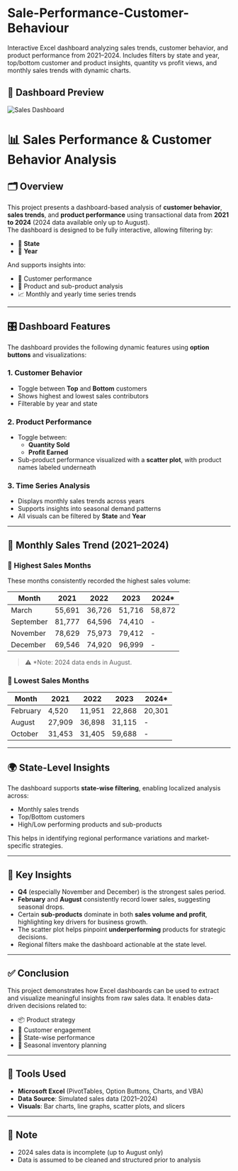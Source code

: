 # Sale-Performance-Customer-Behaviour
Interactive Excel dashboard analyzing sales trends, customer behavior, and product performance from 2021–2024. Includes filters by state and year, top/bottom customer and product insights, quantity vs profit views, and monthly sales trends with dynamic charts.
## 📸 Dashboard Preview

![Sales Dashboard](files/dashboard-screenshot.png)

# 📊 Sales Performance & Customer Behavior Analysis

## 🗂 Overview

This project presents a dashboard-based analysis of **customer behavior**, **sales trends**, and **product performance** using transactional data from **2021 to 2024** (2024 data available only up to August).  
The dashboard is designed to be fully interactive, allowing filtering by:

- 📍 **State**
- 📅 **Year**

And supports insights into:
- 👥 Customer performance
- 🛒 Product and sub-product analysis
- 📈 Monthly and yearly time series trends

---

## 🎛 Dashboard Features

The dashboard provides the following dynamic features using **option buttons** and visualizations:

### 1. Customer Behavior
- Toggle between **Top** and **Bottom** customers
- Shows highest and lowest sales contributors
- Filterable by year and state

### 2. Product Performance
- Toggle between:
  - **Quantity Sold**
  - **Profit Earned**
- Sub-product performance visualized with a **scatter plot**, with product names labeled underneath

### 3. Time Series Analysis
- Displays monthly sales trends across years
- Supports insights into seasonal demand patterns
- All visuals can be filtered by **State** and **Year**

---

## 📅 Monthly Sales Trend (2021–2024)

### 🔼 Highest Sales Months

These months consistently recorded the highest sales volume:

| Month     | 2021   | 2022   | 2023   | 2024*   |
|-----------|--------|--------|--------|---------|
| March     | 55,691 | 36,726 | 51,716 | 58,872  |
| September | 81,777 | 64,596 | 74,410 | -       |
| November  | 78,629 | 75,973 | 79,412 | -       |
| December  | 69,546 | 74,920 | 96,999 | -       |

> ⚠️ *Note: 2024 data ends in August.

### 🔽 Lowest Sales Months

| Month     | 2021  | 2022  | 2023  | 2024* |
|-----------|-------|-------|-------|--------|
| February  | 4,520 | 11,951 | 22,868 | 20,301 |
| August    | 27,909 | 36,898 | 31,115 | -      |
| October   | 31,453 | 31,405 | 59,688 | -      |

---

## 🌍 State-Level Insights

The dashboard supports **state-wise filtering**, enabling localized analysis across:

- Monthly sales trends
- Top/Bottom customers
- High/Low performing products and sub-products

This helps in identifying regional performance variations and market-specific strategies.

---

## 🧠 Key Insights

- **Q4** (especially November and December) is the strongest sales period.
- **February** and **August** consistently record lower sales, suggesting seasonal drops.
- Certain **sub-products** dominate in both **sales volume and profit**, highlighting key drivers for business growth.
- The scatter plot helps pinpoint **underperforming** products for strategic decisions.
- Regional filters make the dashboard actionable at the state level.

---

## ✅ Conclusion

This project demonstrates how Excel dashboards can be used to extract and visualize meaningful insights from raw sales data. It enables data-driven decisions related to:

- 📦 Product strategy  
- 👥 Customer engagement  
- 🧭 State-wise performance  
- 📆 Seasonal inventory planning  

---

## 📁 Tools Used

- **Microsoft Excel** (PivotTables, Option Buttons, Charts, and VBA)
- **Data Source**: Simulated sales data (2021–2024)
- **Visuals**: Bar charts, line graphs, scatter plots, and slicers

---

## 📌 Note

- 2024 sales data is incomplete (up to August only)
- Data is assumed to be cleaned and structured prior to analysis

